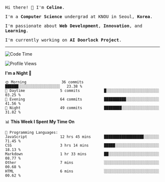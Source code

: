 <p><samp>Hi there! 👋 I'm <b>Celine</b>.</samp></p>
<p><samp>I'm a <b>Computer Science</b> undergrad at KNOU in Seoul, <b>Korea</b>.</samp></p>
<p><samp>I'm passionate about <b>Web Development</b>, <b>Innovation</b>, and <b>Learning</b>.</samp></p>
<p><samp>I'm currently working on <b>AI Doorlock Project</b>.</samp></p>
<hr>

<!--START_SECTION:celine-->
![Code Time](http://img.shields.io/badge/Code%20Time-47%20hrs%2059%20mins-blue)

![Profile Views](http://img.shields.io/badge/Profile%20Views-3-blue)

**I'm a Night 🦉** 

```text
🌞 Morning                36 commits          ██████░░░░░░░░░░░░░░░░░░░   23.38 % 
🌆 Daytime                5 commits           █░░░░░░░░░░░░░░░░░░░░░░░░   03.25 % 
🌃 Evening                64 commits          ██████████░░░░░░░░░░░░░░░   41.56 % 
🌙 Night                  49 commits          ████████░░░░░░░░░░░░░░░░░   31.82 % 
```


📊 **This Week I Spent My Time On** 

```text
💬 Programming Languages: 
JavaScript               12 hrs 45 mins      ██████████████████░░░░░░░   71.45 % 
CSS                      3 hrs 14 mins       █████░░░░░░░░░░░░░░░░░░░░   18.13 % 
Markdown                 1 hr 33 mins        ██░░░░░░░░░░░░░░░░░░░░░░░   08.77 % 
Other                    7 mins              ░░░░░░░░░░░░░░░░░░░░░░░░░   00.68 % 
HTML                     6 mins              ░░░░░░░░░░░░░░░░░░░░░░░░░   00.62 % 
```


<!--END_SECTION:celine-->
